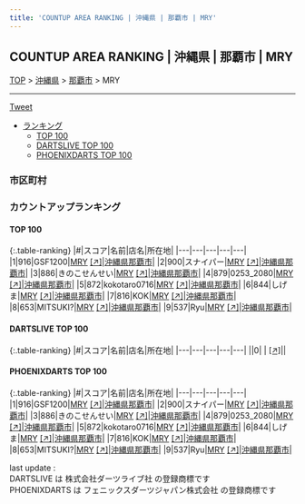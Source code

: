 ```yaml
---
title: 'COUNTUP AREA RANKING | 沖縄県 | 那覇市 | MRY'
---
```

## COUNTUP AREA RANKING | 沖縄県 | 那覇市 | MRY

[TOP](/darts/rank/) > [沖縄県](/darts/rank/沖縄県/) > [那覇市](/darts/rank/沖縄県/那覇市/) > MRY

___

<a href="https://twitter.com/share?ref_src=twsrc%5Etfw" data-text="COUNTUP AREA RANKING | 沖縄県那覇市MRY" class="twitter-share-button" data-hashtags="DARTSLIVE,PHOENIXDARTS,darts,ダーツ" data-show-count="false">Tweet</a>

* [ランキング](#カウントアップランキング)
    * [TOP 100](#top-100)
    * [DARTSLIVE TOP 100](#dartslive-top-100)
    * [PHOENIXDARTS TOP 100](#phoenixdarts-top-100)

### 市区町村

<ul>

</ul>

### カウントアップランキング

#### TOP 100



{:.table-ranking}
|#|スコア|名前|店名|所在地|
|---|---|---|---|---|
|1|916|<span class="rank-name-pd">GSF1200</span>|<a href="/darts/rank/shops/79020.html">MRY</a> <a href="https://vs.phoenixdarts.com/jp/shop/shopDetailInfo/s_79020?s_seq=79020">[↗]</a>|<a href="/darts/rank/沖縄県/那覇市">沖縄県那覇市</a>|
|2|900|<span class="rank-name-pd">スナイパー</span>|<a href="/darts/rank/shops/79020.html">MRY</a> <a href="https://vs.phoenixdarts.com/jp/shop/shopDetailInfo/s_79020?s_seq=79020">[↗]</a>|<a href="/darts/rank/沖縄県/那覇市">沖縄県那覇市</a>|
|3|886|<span class="rank-name-pd">きのこせんせい</span>|<a href="/darts/rank/shops/79020.html">MRY</a> <a href="https://vs.phoenixdarts.com/jp/shop/shopDetailInfo/s_79020?s_seq=79020">[↗]</a>|<a href="/darts/rank/沖縄県/那覇市">沖縄県那覇市</a>|
|4|879|<span class="rank-name-pd">0253_2080</span>|<a href="/darts/rank/shops/79020.html">MRY</a> <a href="https://vs.phoenixdarts.com/jp/shop/shopDetailInfo/s_79020?s_seq=79020">[↗]</a>|<a href="/darts/rank/沖縄県/那覇市">沖縄県那覇市</a>|
|5|872|<span class="rank-name-pd">kokotaro0716</span>|<a href="/darts/rank/shops/79020.html">MRY</a> <a href="https://vs.phoenixdarts.com/jp/shop/shopDetailInfo/s_79020?s_seq=79020">[↗]</a>|<a href="/darts/rank/沖縄県/那覇市">沖縄県那覇市</a>|
|6|844|<span class="rank-name-pd">しげま</span>|<a href="/darts/rank/shops/79020.html">MRY</a> <a href="https://vs.phoenixdarts.com/jp/shop/shopDetailInfo/s_79020?s_seq=79020">[↗]</a>|<a href="/darts/rank/沖縄県/那覇市">沖縄県那覇市</a>|
|7|816|<span class="rank-name-pd">KOK</span>|<a href="/darts/rank/shops/79020.html">MRY</a> <a href="https://vs.phoenixdarts.com/jp/shop/shopDetailInfo/s_79020?s_seq=79020">[↗]</a>|<a href="/darts/rank/沖縄県/那覇市">沖縄県那覇市</a>|
|8|653|<span class="rank-name-pd">MITSUKI?</span>|<a href="/darts/rank/shops/79020.html">MRY</a> <a href="https://vs.phoenixdarts.com/jp/shop/shopDetailInfo/s_79020?s_seq=79020">[↗]</a>|<a href="/darts/rank/沖縄県/那覇市">沖縄県那覇市</a>|
|9|537|<span class="rank-name-pd">Ryu</span>|<a href="/darts/rank/shops/79020.html">MRY</a> <a href="https://vs.phoenixdarts.com/jp/shop/shopDetailInfo/s_79020?s_seq=79020">[↗]</a>|<a href="/darts/rank/沖縄県/那覇市">沖縄県那覇市</a>|


#### DARTSLIVE TOP 100



{:.table-ranking}
|#|スコア|名前|店名|所在地|
|---|---|---|---|---|
||0|<span class="rank-name-dl"> </span>|<a href="/darts/rank/shops/.html"></a> <a href="">[↗]</a>|<a href="/darts/rank//"></a>|


#### PHOENIXDARTS TOP 100



{:.table-ranking}
|#|スコア|名前|店名|所在地|
|---|---|---|---|---|
|1|916|<span class="rank-name-pd">GSF1200</span>|<a href="/darts/rank/shops/79020.html">MRY</a> <a href="https://vs.phoenixdarts.com/jp/shop/shopDetailInfo/s_79020?s_seq=79020">[↗]</a>|<a href="/darts/rank/沖縄県/那覇市">沖縄県那覇市</a>|
|2|900|<span class="rank-name-pd">スナイパー</span>|<a href="/darts/rank/shops/79020.html">MRY</a> <a href="https://vs.phoenixdarts.com/jp/shop/shopDetailInfo/s_79020?s_seq=79020">[↗]</a>|<a href="/darts/rank/沖縄県/那覇市">沖縄県那覇市</a>|
|3|886|<span class="rank-name-pd">きのこせんせい</span>|<a href="/darts/rank/shops/79020.html">MRY</a> <a href="https://vs.phoenixdarts.com/jp/shop/shopDetailInfo/s_79020?s_seq=79020">[↗]</a>|<a href="/darts/rank/沖縄県/那覇市">沖縄県那覇市</a>|
|4|879|<span class="rank-name-pd">0253_2080</span>|<a href="/darts/rank/shops/79020.html">MRY</a> <a href="https://vs.phoenixdarts.com/jp/shop/shopDetailInfo/s_79020?s_seq=79020">[↗]</a>|<a href="/darts/rank/沖縄県/那覇市">沖縄県那覇市</a>|
|5|872|<span class="rank-name-pd">kokotaro0716</span>|<a href="/darts/rank/shops/79020.html">MRY</a> <a href="https://vs.phoenixdarts.com/jp/shop/shopDetailInfo/s_79020?s_seq=79020">[↗]</a>|<a href="/darts/rank/沖縄県/那覇市">沖縄県那覇市</a>|
|6|844|<span class="rank-name-pd">しげま</span>|<a href="/darts/rank/shops/79020.html">MRY</a> <a href="https://vs.phoenixdarts.com/jp/shop/shopDetailInfo/s_79020?s_seq=79020">[↗]</a>|<a href="/darts/rank/沖縄県/那覇市">沖縄県那覇市</a>|
|7|816|<span class="rank-name-pd">KOK</span>|<a href="/darts/rank/shops/79020.html">MRY</a> <a href="https://vs.phoenixdarts.com/jp/shop/shopDetailInfo/s_79020?s_seq=79020">[↗]</a>|<a href="/darts/rank/沖縄県/那覇市">沖縄県那覇市</a>|
|8|653|<span class="rank-name-pd">MITSUKI?</span>|<a href="/darts/rank/shops/79020.html">MRY</a> <a href="https://vs.phoenixdarts.com/jp/shop/shopDetailInfo/s_79020?s_seq=79020">[↗]</a>|<a href="/darts/rank/沖縄県/那覇市">沖縄県那覇市</a>|
|9|537|<span class="rank-name-pd">Ryu</span>|<a href="/darts/rank/shops/79020.html">MRY</a> <a href="https://vs.phoenixdarts.com/jp/shop/shopDetailInfo/s_79020?s_seq=79020">[↗]</a>|<a href="/darts/rank/沖縄県/那覇市">沖縄県那覇市</a>|


<div class="footer border-top border-gray-light mt-5 pt-3 text-right text-gray">
    last update : <span style="font-weight: italic" id="foot_last_modified"></span><br />
    DARTSLIVE は 株式会社ダーツライブ社 の登録商標です<br />
    PHOENIXDARTS は フェニックスダーツジャパン株式会社 の登録商標です<br />
</div>

<script src="https://cdnjs.cloudflare.com/ajax/libs/jquery.tablesorter/2.31.3/js/jquery.tablesorter.min.js" integrity="sha512-qzgd5cYSZcosqpzpn7zF2ZId8f/8CHmFKZ8j7mU4OUXTNRd5g+ZHBPsgKEwoqxCtdQvExE5LprwwPAgoicguNg==" crossorigin="anonymous" referrerpolicy="no-referrer"></script>
<link rel="stylesheet" href="https://cdnjs.cloudflare.com/ajax/libs/jquery.tablesorter/2.31.3/css/theme.default.min.css" integrity="sha512-wghhOJkjQX0Lh3NSWvNKeZ0ZpNn+SPVXX1Qyc9OCaogADktxrBiBdKGDoqVUOyhStvMBmJQ8ZdMHiR3wuEq8+w==" crossorigin="anonymous" referrerpolicy="no-referrer" />
<script>
$(function() {
    $(".table-ranking").tablesorter({sortList:[[0, 0]]});
    $("#foot_last_modified").text(formatDate(new Date(document.lastModified), 'yyyy-MM-dd HH:mm:ss'));
});
</script>

<script async src="https://platform.twitter.com/widgets.js" charset="utf-8"></script>
